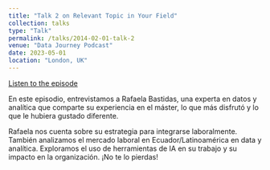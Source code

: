 ```yaml
---
title: "Talk 2 on Relevant Topic in Your Field"
collection: talks
type: "Talk"
permalink: /talks/2014-02-01-talk-2
venue: "Data Journey Podcast"
date: 2023-05-01
location: "London, UK"
---
```


[Listen to the episode](https://open.spotify.com/episode/4xobetEXNML7b2T5E37eYT?si=02d2db967e744b5d&nd=1)

En este episodio, entrevistamos a Rafaela Bastidas, una experta en datos y analítica que comparte su experiencia en el máster, lo que más disfrutó y lo que le hubiera gustado diferente.

Rafaela nos cuenta sobre su estrategia para integrarse laboralmente. También analizamos el mercado laboral en Ecuador/Latinoamérica en data y analítica. Exploramos el uso de herramientas de IA en su trabajo y su impacto en la organización. ¡No te lo pierdas!
